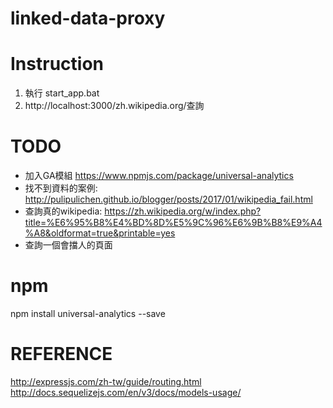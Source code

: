 # linked-data-proxy

# Instruction

1. 執行 start_app.bat
2. http://localhost:3000/zh.wikipedia.org/查詢

# TODO
- 加入GA模組 https://www.npmjs.com/package/universal-analytics
- 找不到資料的案例: http://pulipulichen.github.io/blogger/posts/2017/01/wikipedia_fail.html
- 查詢真的wikipedia: https://zh.wikipedia.org/w/index.php?title=%E6%95%B8%E4%BD%8D%E5%9C%96%E6%9B%B8%E9%A4%A8&oldformat=true&printable=yes
- 查詢一個會擋人的頁面

# npm
npm install universal-analytics --save

# REFERENCE

http://expressjs.com/zh-tw/guide/routing.html
http://docs.sequelizejs.com/en/v3/docs/models-usage/